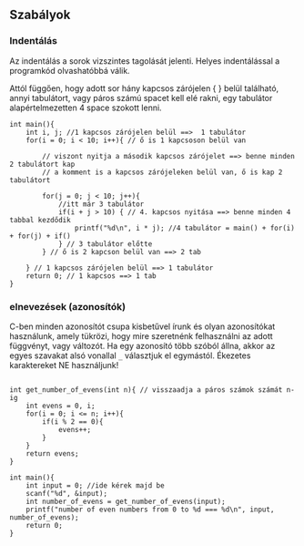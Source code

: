 ## Szabályok

### Indentálás

Az indentálás a sorok vizszintes tagolását jelenti.
Helyes indentálással a programkód olvashatóbbá válik.

Attól függően, hogy adott sor hány kapcsos zárójelen { } belül található, 
annyi tabulátort, vagy páros számú spacet kell elé rakni, egy tabulátor alapértelmezetten 4 space szokott lenni.

```
int main(){
    int i, j; //1 kapcsos zárójelen belül ==>  1 tabulátor
    for(i = 0; i < 10; i++){ // ő is 1 kapcsoson belül van

        // viszont nyitja a második kapcsos zárójelet ==> benne minden 2 tabulátort kap
        // a komment is a kapcsos zárójeleken belül van, ő is kap 2 tabulátort
        
        for(j = 0; j < 10; j++){
            //itt már 3 tabulátor
            if(i + j > 10) { // 4. kapcsos nyitása ==> benne minden 4 tabbal kezdődik
                printf("%d\n", i * j); //4 tabulátor = main() + for(i) + for(j) + if()
            } // 3 tabulátor előtte
        } // ő is 2 kapcson belül van ==> 2 tab

    } // 1 kapcsos zárójelen belül ==> 1 tabulátor
    return 0; // 1 kapcsos ==> 1 tab
}
``` 

### elnevezések (azonosítók)

C-ben minden azonosítót csupa kisbetűvel írunk és olyan azonosítókat használunk, amely tükrözi, hogy mire szeretnénk
felhasználni az adott függvényt, vagy változót. Ha egy azonosító több szóból állna, akkor az egyes szavakat
alsó vonallal `_` választjuk el egymástól. Ékezetes karaktereket NE használjunk!

```

int get_number_of_evens(int n){ // visszaadja a páros számok számát n-ig
    int evens = 0, i;
    for(i = 0; i <= n; i++){
        if(i % 2 == 0){
            evens++;    
        }        
    }
    return evens;
}

int main(){
    int input = 0; //ide kérek majd be
    scanf("%d", &input);
    int number_of_evens = get_number_of_evens(input);
    printf("number of even numbers from 0 to %d === %d\n", input, number_of_evens);
    return 0;
}




```